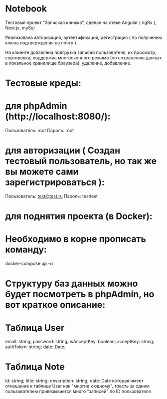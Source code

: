 # Notebook

Тестовый проект "Запиская книжка", сделан на стеке Angular ( ngRx ), Nest.js, mySql

Реализована авторизация, аутентификация, регистрация ( по получению ключа подтверждения на почту ).

На клиенте добавлена подгрузка записей пользователя, их просмотр, сортировка, поддержка многооконного режима (по сохранению данных в локальное хранилище браузера), удаление, добавление.

# Тестовые креды:

# для phpAdmin (http://localhost:8080/):

Пользователь: root
Пароль: root

# для авторизации ( Создан тестовый пользователь, но так же вы можете сами зарегистрироваться ):

Пользователь: test@test.ru
Пароль: testtest

# для поднятия проекта (в Docker):

# Необходимо в корне прописать команду:

docker-compose up -d

# Структуру баз данных можно будет посмотреть в phpAdmin, но вот краткое описание:

# Таблица User

email: string;
password: string;
isAcceptKey: boolean;
acceptKey: string;
authToken: string;
date: Date;

# Таблица Note

id: string;
title: string;
description: string;
date: Date
которая имеет отношение к таблице User как "многие к одному", тоесть за одним пользователем привязывается много "записей" по ID пользователя
